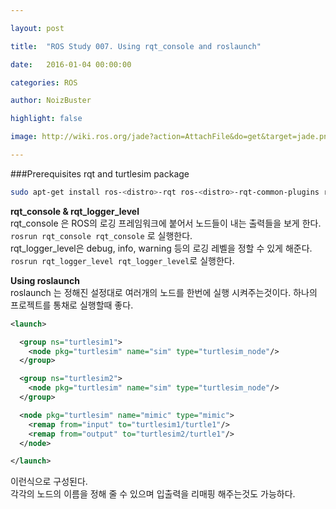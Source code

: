 ```yaml
---

layout: post

title:  "ROS Study 007. Using rqt_console and roslaunch"

date:   2016-01-04 00:00:00

categories: ROS

author: NoizBuster

highlight: false

image: http://wiki.ros.org/jade?action=AttachFile&do=get&target=jade.png

---
```


###Prerequisites rqt and turtlesim package
```bash
sudo apt-get install ros-<distro>-rqt ros-<distro>-rqt-common-plugins ros-<distro>-turtlesim
```

**rqt_console & rqt_logger_level**  
rqt_console 은 ROS의 로깅 프레임워크에 붙어서 노드들이 내는 출력들을 보게 한다.  
`rosrun rqt_console rqt_console` 로 실행한다.  
rqt_logger_level은 debug, info, warning 등의 로깅 레벨을 정할 수 있게 해준다.  
`rosrun rqt_logger_level rqt_logger_level`로 실행한다.

**Using roslaunch**  
roslaunch 는 정해진 설정대로 여러개의 노드를 한번에 실행 시켜주는것이다. 하나의 프로젝트를 통채로 실행할때 좋다.
```xml
<launch>

  <group ns="turtlesim1">
    <node pkg="turtlesim" name="sim" type="turtlesim_node"/>
  </group>

  <group ns="turtlesim2">
    <node pkg="turtlesim" name="sim" type="turtlesim_node"/>
  </group>

  <node pkg="turtlesim" name="mimic" type="mimic">
    <remap from="input" to="turtlesim1/turtle1"/>
    <remap from="output" to="turtlesim2/turtle1"/>
  </node>

</launch>
```
이런식으로 구성된다.  
각각의 노드의 이름을 정해 줄 수 있으며 입출력을 리매핑 해주는것도 가능하다.